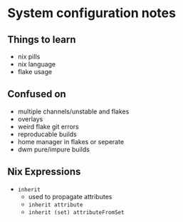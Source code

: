 # System configuration notes

## Things to learn
* nix pills
* nix language
* flake usage

## Confused on

* multiple channels/unstable and flakes
* overlays
* weird flake git errors
* reproducable builds
* home manager in flakes or seperate
* dwm pure/impure builds

## Nix Expressions

* `inherit`
    * used to propagate attributes
    * `inherit attribute`
    * `inherit (set) attributeFromSet`